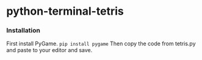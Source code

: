 # python-terminal-tetris

### Installation
First install PyGame.
```pip install pygame```
Then copy the code from tetris.py and paste to your editor and save.
